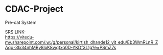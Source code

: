 # CDAC-Project
Pre-cat System  

SRS LINK-  
https://vitedu-my.sharepoint.com/:w:/g/personal/kirtish_dhande12_vit_edu/Eb3WmRLnR_ZAqo-3Ix34nhMBy8loK8wgtxq0D-YKDf3L1g?e=PSmZ7s
